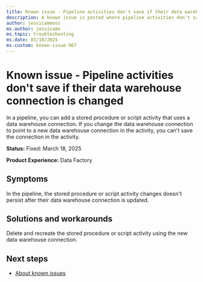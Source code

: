 ```yaml
---
title: Known issue - Pipeline activities don't save if their data warehouse connection is changed
description: A known issue is posted where pipeline activities don't save if their data warehouse connection is changed.
author: jessicammoss
ms.author: jessicamo
ms.topic: troubleshooting  
ms.date: 03/18/2025
ms.custom: known-issue-967
---
```


# Known issue - Pipeline activities don't save if their data warehouse connection is changed

In a pipeline, you can add a stored procedure or script activity that uses a data warehouse connection. If you change the data warehouse connection to point to a new data warehouse connection in the activity, you can't save the connection in the activity.

**Status:** Fixed: March 18, 2025

**Product Experience:** Data Factory

## Symptoms

In the pipeline, the stored procedure or script activity changes doesn't persist after their data warehouse connection is updated.

## Solutions and workarounds

Delete and recreate the stored procedure or script activity using the new data warehouse connection.

## Next steps

- [About known issues](https://support.fabric.microsoft.com/known-issues)
